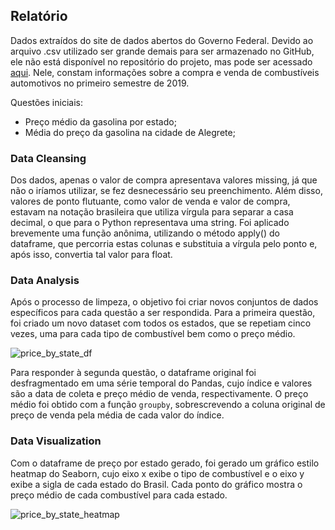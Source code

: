 ## Relatório

Dados extraídos do site de dados abertos do Governo Federal. Devido ao arquivo .csv utilizado ser grande demais para ser armazenado no GitHub, ele não está disponível no repositório do projeto, mas pode ser acessado [aqui](http://dados.gov.br/dataset/serie-historica-de-precos-de-combustiveis-por-revenda). Nele, constam informações sobre a compra e venda de combustíveis automotivos no primeiro semestre de 2019.

Questões iniciais:
- Preço médio da gasolina por estado;
- Média do preço da gasolina na cidade de Alegrete;

### Data Cleansing
Dos dados, apenas o valor de compra apresentava valores missing, já que não o iríamos utilizar, se fez desnecessário seu preenchimento. Além disso, valores de ponto flutuante, como valor de venda e valor de compra, estavam na notação brasileira que utiliza vírgula para separar a casa decimal, o que para o Python representava uma string. Foi aplicado brevemente uma função anônima, utilizando o método apply() do dataframe, que percorria estas colunas e substituia a vírgula pelo ponto e, após isso, convertia tal valor para float.

### Data Analysis
Após o processo de limpeza, o objetivo foi criar novos conjuntos de dados específicos para cada questão a ser respondida. Para a primeira questão, foi criado um novo dataset com todos os estados, que se repetiam cinco vezes, uma para cada tipo de combustível bem como o preço médio. 

![price_by_state_df](https://github.com/guilhermesam/data-science/blob/master/projects/fuel_2019/images/price_by_state_df.png)

Para responder à segunda questão, o dataframe original foi desfragmentado em uma série temporal do Pandas, cujo índice e valores são a data de coleta e preço médio de venda, respectivamente. O preço médio foi obtido com a função `groupby`, sobrescrevendo a coluna original de preço de venda pela média de cada valor do índice.

### Data Visualization
Com o dataframe de preço por estado gerado, foi gerado um gráfico estilo heatmap do Seaborn, cujo eixo x exibe o tipo de combustível e o eixo y exibe a sigla de cada estado do Brasil. Cada ponto do gráfico mostra o preço médio de cada combustível para cada estado.

![price_by_state_heatmap](https://github.com/guilhermesam/data-science/blob/master/projects/fuel_2019/images/fuel2019.jpg)


